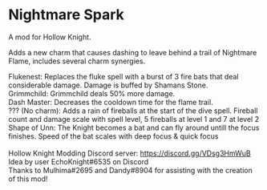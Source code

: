 ﻿# Nightmare Spark
A mod for Hollow Knight.

Adds a new charm that causes dashing to leave behind a trail of Nightmare Flame, includes several charm synergies.

Flukenest: Replaces the fluke spell with a burst of 3 fire bats that deal considerable damage. Damage is buffed by Shamans Stone.<br>
Grimmchild: Grimmchild deals 50% more damage.<br>
Dash Master: Decreases the cooldown time for the flame trail.<br>
??? (No charm): Adds a rain of fireballs at the start of the dive spell. Fireball count and damage scale with spell level, 5 fireballs at level 1 and 7 at level 2 <br>
Shape of Unn: The Knight becomes a bat and can fly around untill the focus finishes. Speed of the bat scales with deep focus & quick focus <br>
<br>
Hollow Knight Modding Discord server: https://discord.gg/VDsg3HmWuB <br>
Idea by user EchoKnight#6535 on Discord <br>
Thanks to Mulhima#2695 and Dandy#8904 for assisting with the creation of this mod! 

